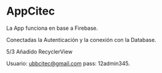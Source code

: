 # AppCitec

La App funciona en base a Firebase.

Conectadas la Autenticación y la conexión con la Database.

5/3 Añadido RecyclerView


Usuario: ubbcitec@gmail.com
pass: 12admin345.

